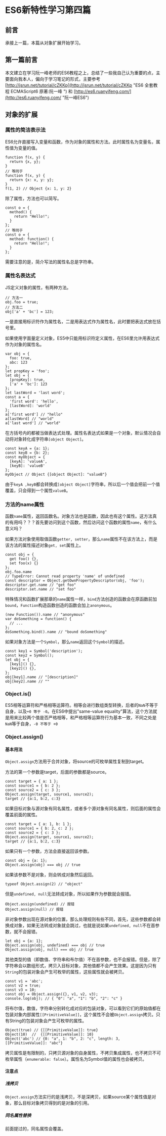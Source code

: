 # ES6新特性学习第四篇 #

## 前言 ##

承接上一篇，本篇从对象扩展开始学习。

## 第一篇前言 ##

本文建立在学习阮一峰老师的ES6教程之上，总结了一些我自己认为重要的点，主要面向我本人，偏向于学习笔记的形式，主要参考 [http://jsrun.net/tutorial/cZKKp](http://jsrun.net/tutorial/cZKKp "ES6 全套教程 ECMAScript6 原著:阮一峰 ") 和 [http://es6.ruanyifeng.com/](http://es6.ruanyifeng.com/ "阮一峰ES6")

## 对象的扩展 ##

### 属性的简洁表示法 ###

ES6允许直接写入变量和函数，作为对象的属性和方法。此时属性名为变量名，属性值为变量的值。

	function f(x, y) {
	  return {x, y};
	}
	// 等同于
	function f(x, y) {
	  return {x: x, y: y};
	}
	f(1, 2) // Object {x: 1, y: 2}

除了属性，方法也可以简写。

	const o = {
	  method() {
	    return "Hello!";
	  }
	};
	// 等同于
	const o = {
	  method: function() {
	    return "Hello!";
	  }
	};

需要注意的是，简介写法的属性名总是字符串。

### 属性名表达式 ###

JS定义对象的属性，有两种方法。

	// 方法一
	obj.foo = true;
	// 方法二
	obj['a' + 'bc'] = 123;

一是直接用标识符作为属性名，二是用表达式作为属性名，此时要把表达式放在括号里。

如果使用字面量定义对象，ES5中只能用标识符定义属性，在ES6里允许用表达式作为对象的属性名。

	var obj = {
	  foo: true,
	  abc: 123
	};
	let propKey = 'foo';
	let obj = {
	  [propKey]: true,
	  ['a' + 'bc']: 123
	};
	let lastWord = 'last word';
	const a = {
	  'first word': 'hello',
	  [lastWord]: 'world'
	};
	a['first word'] // "hello"
	a[lastWord] // "world"
	a['last word'] // "world"

在方括号内的都被当做表达式处理。属性名表达式如果是一个对象，默认情况会自动将对象转化成字符串`[object Object]`。

	const keyA = {a: 1};
	const keyB = {b: 2};
	const myObject = {
	  [keyA]: 'valueA',
	  [keyB]: 'valueB'
	};
	myObject // Object {[object Object]: "valueB"}

由于`keyA ,keyB`都会转换成`[object Object]`字符串，所以后一个值会把前一个值覆盖，只会得到一个属性`valueB`。

### 方法的name属性 ###

函数`name`属性，返回函数名。对象方法也是函数，因此也有这个属性。这方法真的有用吗？？？首先要访问到这个函数，然后访问这个函数的属性`name`，有什么意义吗？

如果方法对象使用取值函数`getter, setter`，那么`name`属性不在该方法上，而是该方法的属性描述对象`get, set`属性上。

	const obj = {
	  get foo() {},
	  set foo(x) {}
	};
	obj.foo.name
	// TypeError: Cannot read property 'name' of undefined
	const descriptor = Object.getOwnPropertyDescriptor(obj, 'foo');
	descriptor.get.name // "get foo"
	descriptor.set.name // "set foo"

特殊情况和函数扩展那章的`name`属性一样，`bind`方法创造的函数会在原函数前加`bound`，`Function`构造函数创造的函数会加上`anonymous`。

	(new Function()).name // "anonymous"
	var doSomething = function() {
	  // ...
	};
	doSomething.bind().name // "bound doSomething"

如果对象方法是一个`Symbol`，那么`name`返回这个`Symbol`的描述。

	const key1 = Symbol('description');
	const key2 = Symbol();
	let obj = {
	  [key1]() {},
	  [key2]() {},
	};
	obj[key1].name // "[description]"
	obj[key2].name // ""

### Object.is() ###

ES5相等运算符和严格相等运算符。相等会进行数组类型转换，后者的`NaN`不等于自身，以及`+0 等于 -0`。在ES6中提出"same-value equality"算法，这个方法就是用来比较两个值是否严格相等，和严格相等运算符行为基本一致，不同之处是`NaN`等于自身，`-0 不等于 +0`

### Object.assign() ###

#### 基本用法 ####

`Object.assign`方法用于合并对象，将source的可枚举属性复制到target。

方法的第一个参数是target，后面的参数都是source。

	const target = { a: 1 };
	const source1 = { b: 2 };
	const source2 = { c: 3 };
	Object.assign(target, source1, source2);
	target // {a:1, b:2, c:3}

如果目标对象与源对象有同名属性，或者多个源对象有同名属性，则后面的属性会覆盖前面的属性。

	const target = { a: 1, b: 1 };
	const source1 = { b: 2, c: 2 };
	const source2 = { c: 3 };
	Object.assign(target, source1, source2);
	target // {a:1, b:2, c:3}

如果只有一个参数，方法会直接返回该参数。

	const obj = {a: 1};
	Object.assign(obj) === obj // true

如果该参数不是对象，则会转成对象然后返回。

	typeof Object.assign(2) // "object"

但是`undefined, null`无法转成对象，所以如果作为参数就会报错。

	Object.assign(undefined) // 报错
	Object.assign(null) // 报错

非对象参数出现在源对象的位置，那么处理规则有些不同，首先，这些参数都会转换成对象，如果无法转成对象就会跳过，也就是说如果`undefined, null`不在首参数，就不会报错。

	let obj = {a: 1};
	Object.assign(obj, undefined) === obj // true
	Object.assign(obj, null) === obj // true

其他类型的值（即数值、字符串和布尔值）不在首参数，也不会报错。但是，除了字符串会以数组形式，拷贝入目标对象，其他值都不会产生效果。这是因为只有`String`的包装对象会产生可枚举的属性，这些属性就会被拷贝。

	const v1 = 'abc';
	const v2 = true;
	const v3 = 10;
	const obj = Object.assign({}, v1, v2, v3);
	console.log(obj); // { "0": "a", "1": "b", "2": "c" }

将布尔值，数值，字符串分别转化成对应的包装对象，可以看到它们的原始值都在包装对象内部属性`[[PrimitiveValue]]`，这个属性不会被`Object.assign`拷贝。只有String的包装对象会产生可枚举的属性。

	Object(true) // {[[PrimitiveValue]]: true}
	Object(10)  //  {[[PrimitiveValue]]: 10}
	Object('abc') // {0: "a", 1: "b", 2: "c", length: 3, [[PrimitiveValue]]: "abc"}

拷贝属性是有限制的，只拷贝源对象的自身属性，不拷贝集成属性，也不拷贝不可枚举属性（`enumerable: false`）。属性名为Symbol值的属性也会被拷贝。

#### 注意点 ####

##### 浅拷贝 #####

`Object.assign`方法实行的是浅拷贝，不是深拷贝，如果source某个属性值是对象，那么目标对象拷贝得到的是对象的引用。

##### 同名属性替换 #####

前面提过的，同名属性会覆盖。
